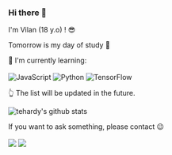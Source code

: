 ### Hi there 👋

I'm Vilan (18 y.o) ! 😎

Tomorrow is my day of study 🚀

📗 I'm currently learning:
<br><br>
![JavaScript](https://img.shields.io/badge/javascript-%23323330.svg?style=for-the-badge&logo=javascript&logoColor=%23F7DF1E)  ![Python](https://img.shields.io/badge/python-3670A0?style=for-the-badge&logo=python&logoColor=ffdd54) 
![TensorFlow](https://img.shields.io/badge/TensorFlow-%23FF6F00.svg?style=for-the-badge&logo=TensorFlow&logoColor=white)

👆 The list will be updated in the future.

![tehardy's github stats](https://bad-apple-github-readme.vercel.app/api?show_bg=1&username=tehardy)

If you want to ask something, please contact 😉
<br><br>
[<img src="https://img.shields.io/badge/Telegram-%40tehardyez-blue">](https://t.me/tehardyez)
![](https://dcbadge.vercel.app/api/shield/377798130403508225?style=flat&theme=clean&compact=true)

